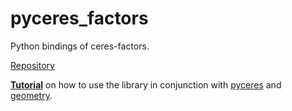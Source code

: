 # pyceres_factors

Python bindings of ceres-factors.

[Repository](https://github.com/goromal/pyceres_factors)

**[Tutorial](https://notes.andrewtorgesen.com/doku.php?id=public:autonomy:implementation:opt-libs:ceres)** on how to use the library in conjunction with [pyceres](./pyceres.md) and [geometry](./geometry.md).


